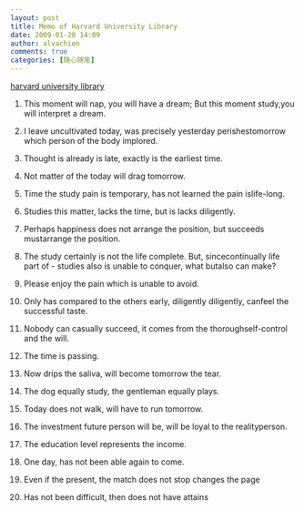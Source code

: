 ```yaml
---
layout: post
title: Memo of Harvard University Library
date: 2009-01-20 14:09
author: alvachien
comments: true
categories: [随心随笔]
---
```

<div id="bp-5CD1AA99D25FD840_316-content">

<span style="text-decoration: underline;"><span style="color: #0000ff;"><a href="http://hul.harvard.edu/" target="_blank">harvard university library</a></span></span>

1. This moment will nap, you will have a dream; But this moment study,you will interpret a dream.

2. I leave uncultivated today, was precisely yesterday perishestomorrow which person of the body implored.

3. Thought is already is late, exactly is the earliest time.

4. Not matter of the today will drag tomorrow.

5. Time the study pain is temporary, has not learned the pain islife-long.

6. Studies this matter, lacks the time, but is lacks diligently.

7. Perhaps happiness does not arrange the position, but succeeds mustarrange the position.

8. The study certainly is not the life complete. But, sincecontinually life part of - studies also is unable to conquer, what butalso can make?

9. Please enjoy the pain which is unable to avoid.

10. Only has compared to the others early, diligently diligently, canfeel the successful taste.

11. Nobody can casually succeed, it comes from the thoroughself-control and the will.

12. The time is passing.

13. Now drips the saliva, will become tomorrow the tear.

14. The dog equally study, the gentleman equally plays.

15. Today does not walk, will have to run tomorrow.

16. The investment future person will be, will be loyal to the realityperson.

17. The education level represents the income.

18. One day, has not been able again to come.

19. Even if the present, the match does not stop changes the page

20. Has not been difficult, then does not have attains

</div>
